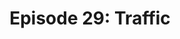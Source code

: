 ---
categories: ['podcasts', 'all_articles']
provider_display: "www.npr.org"
provider_name: "Hidden Brain"
favicon_url: "http://www.npr.org/favicon.ico"
title: "Episode 29: Traffic"
published: "2016-05-03T00:00:00"
source: http://www.npr.org/podcasts/510308/hidden-brain
raw_source: http://play.podtrac.com/npr-510308/npr.mc.tritondigital.com/NPR_510308/media/anon.npr-mp3/npr/hiddenbrain/2016/05/20160502_hiddenbrain_traffic.mp3?orgId=1&d=1021&p=510308&story=476510991&t=podcast&e=476510991&ft=pod&f=510308
thumbnail: http://discover.pocketcasts.com/discover/images/400/7868f900-21de-0133-2464-059c869cc4eb.jpg
---